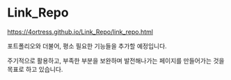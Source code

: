 # Link_Repo

https://4ortress.github.io/Link_Repo/link_repo.html










포트폴리오와 더불어, 평소 필요한 기능들을 추가할 예정입니다.

주기적으로 활용하고, 부족한 부분을 보완하며 발전해나가는 페이지를 만들어가는 것을 목표로 하고 있습니다.
